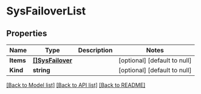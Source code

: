 # SysFailoverList

## Properties
Name | Type | Description | Notes
------------ | ------------- | ------------- | -------------
**Items** | [**[]SysFailover**](sys_failover.md) |  | [optional] [default to null]
**Kind** | **string** |  | [optional] [default to null]

[[Back to Model list]](../README.md#documentation-for-models) [[Back to API list]](../README.md#documentation-for-api-endpoints) [[Back to README]](../README.md)


